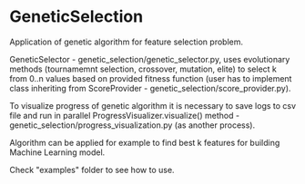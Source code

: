 # GeneticSelection
Application of genetic algorithm for feature selection problem.

GeneticSelector - genetic_selection/genetic_selector.py, uses evolutionary methods (tournamemnt selection, crossover, mutation, elite) to select k from 0..n values based on provided fitness function (user has to implement class inheriting from ScoreProvider - genetic_selection/score_provider.py). 

To visualize progress of genetic algorithm it is necessary to save logs to csv file and run in parallel ProgressVisualizer.visualize() method - genetic_selection/progress_visualization.py (as another process).

Algorithm can be applied for example to find best k features for building Machine Learning model.

Check "examples" folder to see how to use.
